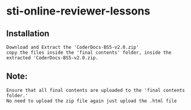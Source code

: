 # sti-online-reviewer-lessons

## Installation

```
Download and Extract the 'CoderDocs-BS5-v2.0.zip'
copy the files inside the 'final contents' folder, inside the extracted 'CoderDocs-BS5-v2.0.zip. 
```
## Note:
```
Ensure that all final contents are uploaded to the 'final contents folder.'
No need to upload the zip file again just upload the .html file
```
